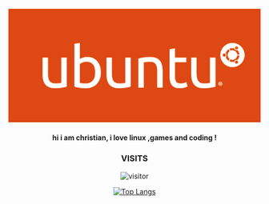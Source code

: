 
<div align="center">
  
  ![](https://github.com/christ118/linux-system-logo/blob/94fe6a460d8db96f340a1f9ba807deade601cf36/ubuntu/ubuntu-logo14.png)
 #### hi i am christian, i love linux ,games and coding !
  ### VISITS 
![visitor](https://profile-counter.glitch.me/christ118/count.svg)
  
  [![Top Langs](https://github-readme-stats.vercel.app/api/top-langs/?username=christ118&theme=dark#gh-dark-mode-only)](https://github.com/anuraghazra/github-readme-stats)
 </div>
 


